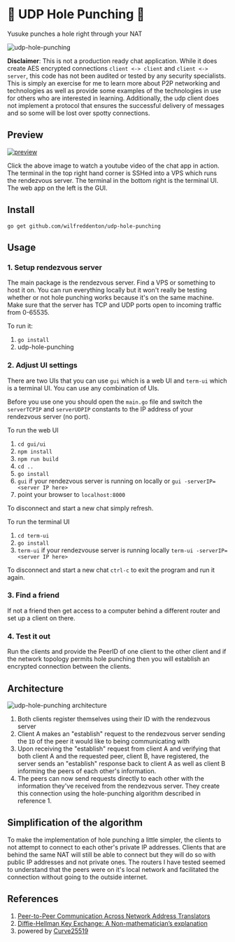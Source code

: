 # 👊 UDP Hole Punching 👊

Yusuke punches a hole right through your NAT

![udp-hole-punching](http://i.imgur.com/ZwBpD0a.jpg)

**Disclaimer**: This is not a production ready chat application. While it does create AES encrypted connections `client <-> client` and `client <-> server`, this code has not been audited or tested by any security specialists. This is simply an exercise for me to learn more about P2P networking and technologies as well as provide some examples of the technologies in use for others who are interested in learning. Additionally, the udp client does not implement a protocol that ensures the successful delivery of messages and so some will be lost over spotty connections.

## Preview

[![preview](http://i.imgur.com/YF7TMBH.png)](https://youtu.be/FHZ-oEfpi9k)

Click the above image to watch a youtube video of the chat app in action. The terminal in the top right hand corner is SSHed into a VPS which runs the rendezvous server. The terminal in the bottom right is the terminal UI. The web app on the left is the GUI.

## Install

```
go get github.com/wilfreddenton/udp-hole-punching
```

## Usage

### 1. Setup rendezvous server

The main package is the rendezvous server. Find a VPS or something to host it on. You can run everything locally but it won't really be testing whether or not hole punching works because it's on the same machine. Make sure that the server has TCP and UDP ports open to incoming traffic from 0-65535.

To run it:

1. `go install`
2. udp-hole-punching

### 2. Adjust UI settings

There are two UIs that you can use `gui` which is a web UI and `term-ui` which is a terminal UI. You can use any combination of UIs.

Before you use one you should open the `main.go` file and switch the `serverTCPIP` and `serverUDPIP` constants to the IP address of your rendezvous server (no port).

To run the web UI

1. `cd gui/ui`
2. `npm install`
3. `npm run build`
4. `cd ..`
5. `go install`
6. `gui` if your rendezvous server is running on locally or `gui -serverIP=<server IP here>`
7. point your browser to `localhost:8000`

To disconnect and start a new chat simply refresh.

To run the terminal UI

1. `cd term-ui`
2. `go install`
3. `term-ui` if your rendezvouse server is running locally `term-ui -serverIP=<server IP here>`

To disconnect and start a new chat `ctrl-c` to exit the program and run it again.

### 3. Find a friend

If not a friend then get access to a computer behind a different router and set up a client on there.

### 4. Test it out

Run the clients and provide the PeerID of one client to the other client and if the network topology permits hole punching then you will establish an encrypted connection between the clients.

## Architecture

![udp-hole-punching architecture](http://i.imgur.com/dZNEhpw.png)

1. Both clients register themselves using their ID with the rendezvous server
2. Client A makes an "establish" request to the rendezvous server sending the `ID` of the peer it would like to being communicating with
3. Upon receiving the "establish" request from client A and verifying that both client A and the requested peer, client B, have registered, the server sends an "establish" response back to client A as well as client B informing the peers of each other's information.
4. The peers can now send requests directly to each other with the information they've received from the rendezvous server. They create this connection using the hole-punching algorithm described in reference 1.

## Simplification of the algorithm

To make the implementation of hole punching a little simpler, the clients to not attempt to connect to each other's private IP addresses. Clients that are behind the same NAT will still be able to connect but they will do so with public IP addresses and not private ones. The routers I have tested seemed to understand that the peers were on it's local network and facilitated the connection without going to the outside internet.

## References

1. [Peer-to-Peer Communication Across Network Address Translators](https://www.usenix.org/legacy/event/usenix05/tech/general/full_papers/ford/ford.pdf)
2. [Diffie-Hellman Key Exchange: A Non-mathematician’s explanation](http://academic.regis.edu/cias/ia/palmgren_-_diffie-hellman_key_exchange.pdf)
3. powered by [Curve25519](https://cr.yp.to/ecdh.html)
